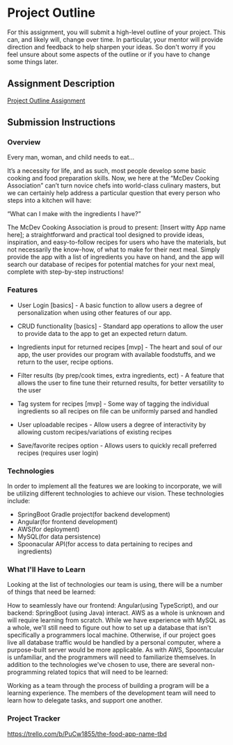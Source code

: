 # Project Outline
For this assignment, you will submit a high-level outline of your project. This can, and likely will, change over time. In particular, your mentor will provide direction and feedback to help sharpen your ideas. So don't worry if you feel unsure about some aspects of the outline or if you have to change some things later.

## Assignment Description
[Project Outline Assignment](https://education.launchcode.org/liftoff/modules/assignments/project-outline)

## Submission Instructions

### Overview
Every man, woman, and child needs to eat...

It’s a necessity for life, and as such, most people develop some basic cooking and food preparation skills. Now, we here at the “McDev Cooking Association” can’t turn novice chefs into world-class culinary masters, but we can certainly help address a particular question that every person who steps into a kitchen will have:

“What can I make with the ingredients I have?”

The McDev Cooking Association is proud to present: [Insert witty App name here]; a straightforward and practical tool designed to provide ideas, inspiration, and easy-to-follow recipes for users who have the materials, but not necessarily the know-how, of what to make for their next meal. Simply provide the app with a list of ingredients you have on hand, and the app will search our database of recipes for potential matches for your next meal, complete with step-by-step instructions!
### Features
- User Login [basics] - A basic function to allow users a degree of personalization when using other features of our app.

- CRUD functionality [basics] - Standard app operations to allow the user to provide data to the app to get an expected return datum.

- Ingredients input for returned recipes [mvp] - The heart and soul of our app, the user provides our program with available foodstuffs, and we return to the user, recipe options.

- Filter results (by prep/cook times, extra ingredients, ect) - A feature that allows the user to fine tune their returned results, for better versatility to the user

- Tag system for recipes [mvp] - Some way of tagging the individual ingredients so all recipes on file can be uniformly parsed and handled

- User uploadable recipes - Allow users a degree of interactivity by allowing custom recipes/variations of existing recipes

- Save/favorite recipes option - Allows users to quickly recall preferred recipes (requires user login)
### Technologies
In order to implement all the features we are looking to incorporate, we will be utilizing different technologies to achieve our vision. These technologies include:
- SpringBoot Gradle project(for backend development)
- Angular(for frontend development)
- AWS(for deployment)
- MySQL(for data persistence)
- Spoonacular API(for access to data pertaining to recipes and ingredients)
### What I'll Have to Learn
Looking at the list of technologies our team is using, there will be a number of things that need be learned:

How to seamlessly have our frontend: Angular(using TypeScript), and our backend: SpringBoot (using Java) interact.
AWS as a whole is unknown and will require learning from scratch.
While we have experience with MySQL as a whole, we'll still need to figure out how to set up a database that isn't specifically a programmers local machine. Otherwise, if our project goes live all database traffic would be handled by a personal computer, where a purpose-built server would be more applicable.
As with AWS, Spoontacular is unfamiliar, and the programmers will need to familiarize themselves.
In addition to the technologies we've chosen to use, there are several non-programming related topics that will need to be learned:

Working as a team through the process of building a program will be a learning experience.
The members of the development team will need to learn how to delegate tasks, and support one another.
### Project Tracker
https://trello.com/b/PuCw1855/the-food-app-name-tbd
